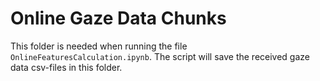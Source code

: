 # Online Gaze Data Chunks

This folder is needed when running the file `OnlineFeaturesCalculation.ipynb`. The script will save the received gaze data csv-files in this folder.